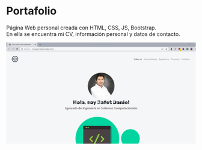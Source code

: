 # Portafolio

Página Web personal creada con HTML, CSS, JS, Bootstrap.
<br>
En ella se encuentra mi CV, información personal y datos de contacto.

<img src="images/readme.png">
